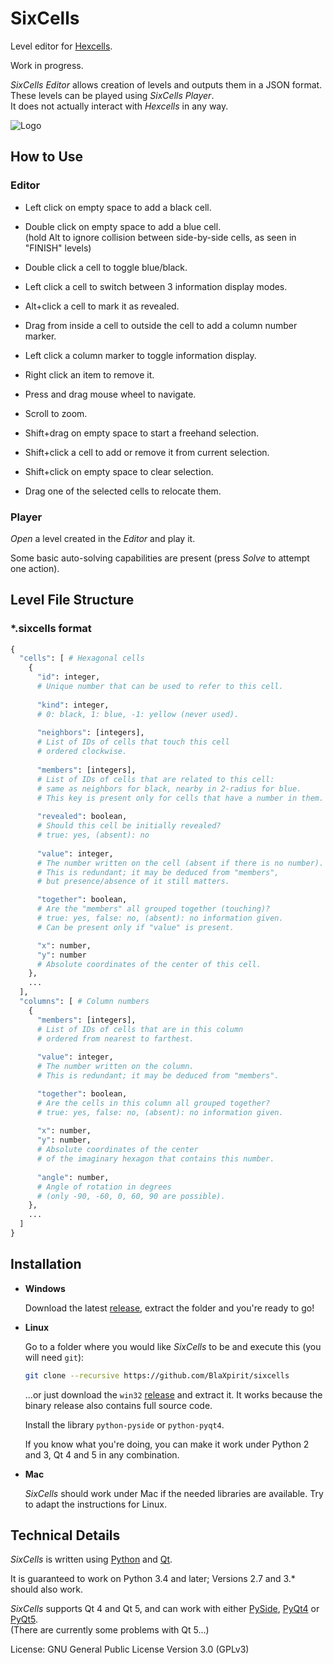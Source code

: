# SixCells

Level editor for [Hexcells](http://store.steampowered.com/sub/50074/).

Work in progress.

*SixCells Editor* allows creation of levels and outputs them in a JSON format.
These levels can be played using *SixCells Player*.  
It does not actually interact with *Hexcells* in any way.

![Logo](https://raw.githubusercontent.com/BlaXpirit/sixcells/master/logo.png)

## How to Use

### Editor

- Left click on empty space to add a black cell.
- Double click on empty space to add a blue cell.  
  (hold Alt to ignore collision between side-by-side cells, as seen in "FINISH" levels)  
- Double click a cell to toggle blue/black.  
- Left click a cell to switch between 3 information display modes.  
- Alt+click a cell to mark it as revealed.  

- Drag from inside a cell to outside the cell to add a column number marker.  
- Left click a column marker to toggle information display.  

- Right click an item to remove it.  

- Press and drag mouse wheel to navigate.  
- Scroll to zoom.  

- Shift+drag on empty space to start a freehand selection.  
- Shift+click a cell to add or remove it from current selection.  
- Shift+click on empty space to clear selection.  
- Drag one of the selected cells to relocate them.  


### Player

*Open* a level created in the *Editor* and play it.

Some basic auto-solving capabilities are present (press *Solve* to attempt one action).


## Level File Structure

### *.sixcells format

```python
{
  "cells": [ # Hexagonal cells
    {
      "id": integer,
      # Unique number that can be used to refer to this cell.
      
      "kind": integer,
      # 0: black, 1: blue, -1: yellow (never used).
      
      "neighbors": [integers],
      # List of IDs of cells that touch this cell
      # ordered clockwise.
      
      "members": [integers],
      # List of IDs of cells that are related to this cell:
      # same as neighbors for black, nearby in 2-radius for blue.
      # This key is present only for cells that have a number in them.
      
      "revealed": boolean,
      # Should this cell be initially revealed?
      # true: yes, (absent): no
      
      "value": integer,
      # The number written on the cell (absent if there is no number).
      # This is redundant; it may be deduced from "members",
      # but presence/absence of it still matters.

      "together": boolean,
      # Are the "members" all grouped together (touching)?
      # true: yes, false: no, (absent): no information given.
      # Can be present only if "value" is present.

      "x": number,
      "y": number
      # Absolute coordinates of the center of this cell.
    },
    ...
  ], 
  "columns": [ # Column numbers
    {
      "members": [integers],
      # List of IDs of cells that are in this column
      # ordered from nearest to farthest.
      
      "value": integer,
      # The number written on the column.
      # This is redundant; it may be deduced from "members".

      "together": boolean,
      # Are the cells in this column all grouped together?
      # true: yes, false: no, (absent): no information given.
      
      "x": number,
      "y": number,
      # Absolute coordinates of the center
      # of the imaginary hexagon that contains this number.
      
      "angle": number,
      # Angle of rotation in degrees
      # (only -90, -60, 0, 60, 90 are possible).
    },
    ...
  ]
}
```


## Installation

- **Windows**

  Download the latest [release](https://github.com/BlaXpirit/sixcells/releases), extract the folder and you're ready to go!

- **Linux**

  Go to a folder where you would like *SixCells* to be and execute this (you will need `git`):

  ```bash
  git clone --recursive https://github.com/BlaXpirit/sixcells
  ```
  
  ...or just download the `win32` [release](https://github.com/BlaXpirit/sixcells/releases) and extract it. It works because the binary release also contains full source code.
  
  Install the library `python-pyside` or `python-pyqt4`.
  
  If you know what you're doing, you can make it work under Python 2 and 3, Qt 4 and 5 in any combination.

- **Mac**
  
  *SixCells* should work under Mac if the needed libraries are available. Try to adapt the instructions for Linux.

  
## Technical Details

*SixCells* is written using [Python](http://python.org/) and [Qt](http://qt-project.org/).

It is guaranteed to work on Python 3.4 and later; Versions 2.7 and 3.* should also work.

*SixCells* supports Qt 4 and Qt 5, and can work with either [PySide](http://pyside.org/), [PyQt4](http://www.riverbankcomputing.co.uk/software/pyqt/download) or [PyQt5](http://www.riverbankcomputing.co.uk/software/pyqt/download5).  
(There are currently some problems with Qt 5...)

License: GNU General Public License Version 3.0 (GPLv3)
